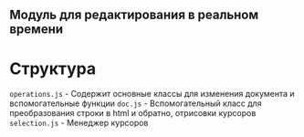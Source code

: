 ## Модуль для редактирования в реальном времени
# Структура
`operations.js` - Содержит основные классы для изменения документа и вспомогательные функции
`doc.js` - Вспомогательный класс для преобразования строки в html и обратно, отрисовки курсоров
`selection.js` - Менеджер курсоров
